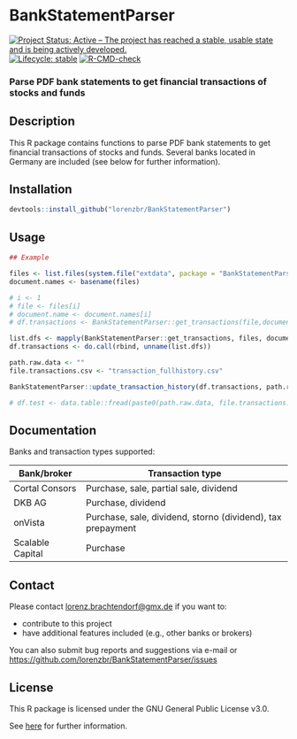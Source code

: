 # BankStatementParser

<!-- badges: start -->

[![Project Status: Active – The project has reached a stable, usable state and is being actively developed.](https://www.repostatus.org/badges/latest/active.svg)](https://www.repostatus.org/#active)
[![Lifecycle:
stable](https://img.shields.io/badge/lifecycle-stable-green.svg)](https://lifecycle.r-lib.org/articles/stages.html#stable-1)
[![R-CMD-check](https://github.com/lorenzbr/BankStatementParser/workflows/R-CMD-check/badge.svg)](https://github.com/lorenzbr/BankStatementParser/actions)
<!-- badges: end -->

### Parse PDF bank statements to get financial transactions of stocks and funds



## Description

This R package contains functions to parse PDF bank statements to get financial transactions of stocks and funds. Several banks located in Germany are included (see below for further information).


## Installation

```R
devtools::install_github("lorenzbr/BankStatementParser")
```

## Usage

```R
## Example

files <- list.files(system.file("extdata", package = "BankStatementParser"), pattern = "pdf", full.names = TRUE)
document.names <- basename(files)

# i <- 1
# file <- files[i]
# document.name <- document.names[i]
# df.transactions <- BankStatementParser::get_transactions(file,document.name)

list.dfs <- mapply(BankStatementParser::get_transactions, files, document.names, SIMPLIFY = FALSE)
df.transactions <- do.call(rbind, unname(list.dfs))

path.raw.data <- ""
file.transactions.csv <- "transaction_fullhistory.csv"

BankStatementParser::update_transaction_history(df.transactions, path.raw.data, file.transactions.csv)

# df.test <- data.table::fread(paste0(path.raw.data, file.transactions.csv))
```


## Documentation

Banks and transaction types supported:

| Bank/broker            | Transaction type      					|
|------------------------|--------------------------------------------------------------|
| Cortal Consors         | Purchase, sale, partial sale, dividend	     		|
| DKB AG                 | Purchase, dividend     					|
| onVista                | Purchase, sale, dividend, storno (dividend), tax prepayment	|
| Scalable Capital	 | Purchase							|


## Contact

Please contact <lorenz.brachtendorf@gmx.de> if you want to:
* contribute to this project
* have additional features included (e.g., other banks or brokers)

You can also submit bug reports and suggestions via e-mail or <https://github.com/lorenzbr/BankStatementParser/issues> 


## License

This R package is licensed under the GNU General Public License v3.0.

See [here](https://github.com/lorenzbr/BankStatementParser/blob/main/LICENSE) for further information.
